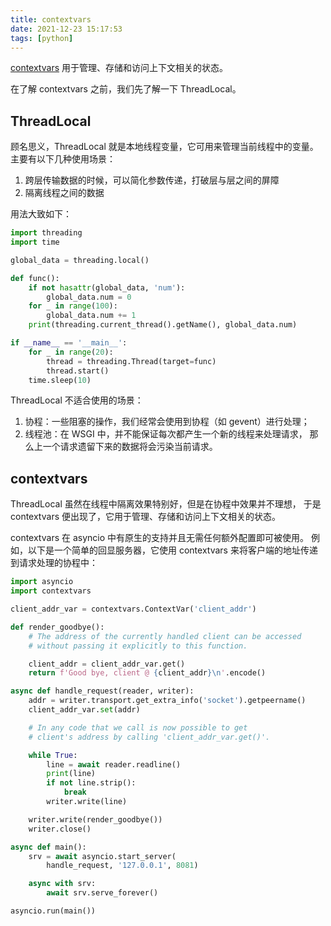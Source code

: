 ```yaml
---
title: contextvars
date: 2021-12-23 15:17:53
tags: [python]
---
```


[contextvars][] 用于管理、存储和访问上下文相关的状态。

[contextvars]: https://docs.python.org/zh-cn/3/library/contextvars.html

在了解 contextvars 之前，我们先了解一下 ThreadLocal。

## ThreadLocal

顾名思义，ThreadLocal 就是本地线程变量，它可用来管理当前线程中的变量。
主要有以下几种使用场景：

1. 跨层传输数据的时候，可以简化参数传递，打破层与层之间的屏障
2. 隔离线程之间的数据

用法大致如下：

```python
import threading
import time

global_data = threading.local()

def func():
    if not hasattr(global_data, 'num'):
        global_data.num = 0
    for _ in range(100):
        global_data.num += 1
    print(threading.current_thread().getName(), global_data.num)

if __name__ == '__main__':
    for _ in range(20):
        thread = threading.Thread(target=func)
        thread.start()
    time.sleep(10)
```

ThreadLocal 不适合使用的场景：

1.  协程：一些阻塞的操作，我们经常会使用到协程（如 gevent）进行处理；
2.  线程池：在 WSGI 中，并不能保证每次都产生一个新的线程来处理请求， 那么上一个请求遗留下来的数据将会污染当前请求。

<!--more-->

## contextvars

ThreadLocal 虽然在线程中隔离效果特别好，但是在协程中效果并不理想，
于是 contextvars 便出现了，它用于管理、存储和访问上下文相关的状态。

contextvars 在 asyncio 中有原生的支持并且无需任何额外配置即可被使用。
例如，以下是一个简单的回显服务器，它使用 contextvars 来将客户端的地址传递到请求处理的协程中：

```python
import asyncio
import contextvars

client_addr_var = contextvars.ContextVar('client_addr')

def render_goodbye():
    # The address of the currently handled client can be accessed
    # without passing it explicitly to this function.

    client_addr = client_addr_var.get()
    return f'Good bye, client @ {client_addr}\n'.encode()

async def handle_request(reader, writer):
    addr = writer.transport.get_extra_info('socket').getpeername()
    client_addr_var.set(addr)

    # In any code that we call is now possible to get
    # client's address by calling 'client_addr_var.get()'.

    while True:
        line = await reader.readline()
        print(line)
        if not line.strip():
            break
        writer.write(line)

    writer.write(render_goodbye())
    writer.close()

async def main():
    srv = await asyncio.start_server(
        handle_request, '127.0.0.1', 8081)

    async with srv:
        await srv.serve_forever()

asyncio.run(main())
```
